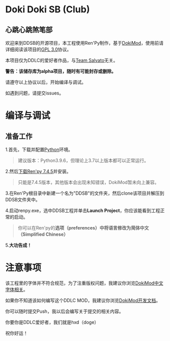 # Doki Doki SB (Club)

## 心跳心跳煞笔部

欢迎来到DDSB的开源项目，本工程使用Ren'Py制作，基于[DokiMod](https://revolution.dokimod.cn/)，使用前请详细阅读该项目的[GPL 3.0](https://github.com/sout233/DDSB/blob/main/LICENSE)协议。

本项目仅为DDLC的爱好者作品，与[Team Salvato](http://teamsalvato.com/)无关。

**警告：该储存库为alpha项目，随时有可能封存或删除。**

请遵守以上协议以后，开始编译与调试。

如遇到问题，请提交issues。


# 编译与调试

## 准备工作

1.首先，下载并配置[Python](https://www.python.org/)环境。

>建议版本：Python3.9.6，但理论上3.7以上版本都可以正常运行。

2.然后[下载Ren'py 7.4.5](https://www.renpy.org/release/7.4.5)并安装。

>只能是7.4.5版本，其他版本会出现未知错误，DokiMod暂未向上兼容。

3.在Ren'Py根目录中新建一个名为"DDSB"的文件夹，然后clone该项目并解压到DDSB文件夹中。

4.启动renpy.exe，选中DDSB工程并单击**Launch Project**，你应该能看到工程正常的启动。

>你可以在Ren'py的**选项（preferences）**中将语言修改为**简体中文（Simplified Chinese）**

5.**大功告成！**

# 注意事项

该工程里的字体并不符合规范，为了注重版权问题，我建议你浏览[DokiMod中文字体相关](https://dokimod.cn/moddev/font.html#%E5%8D%8E%E4%B8%BA-harmonyos-sans)。

如果你不知道该如何编写这个DDLC MOD，我建议你浏览[DokiMod开发文档](https://dokimod.cn/moddev/#%E5%BC%80%E5%8F%91-ddlc-mod-%E4%B8%8E%E4%BB%8E%E9%9B%B6%E5%BC%80%E5%A7%8B%E5%BC%80%E5%8F%91%E4%B8%80%E6%AC%BE-ren-py-%E8%A7%86%E8%A7%89%E5%B0%8F%E8%AF%B4%E7%9B%B8%E6%AF%94%E6%9C%89%E4%BB%80%E4%B9%88%E4%BC%98%E5%8A%BF)。

你可以随时提交Push，我以后会编写关于提交的相关内容。

你要你是DDLC爱好者，我们就是hxd（doge）

祝你好运！




